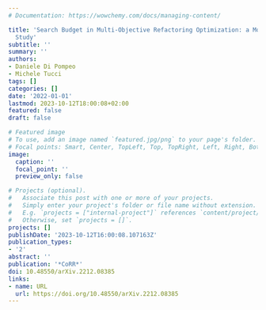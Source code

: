 ```yaml
---
# Documentation: https://wowchemy.com/docs/managing-content/

title: 'Search Budget in Multi-Objective Refactoring Optimization: a Model-Based Empirical
  Study'
subtitle: ''
summary: ''
authors:
- Daniele Di Pompeo
- Michele Tucci
tags: []
categories: []
date: '2022-01-01'
lastmod: 2023-10-12T18:00:08+02:00
featured: false
draft: false

# Featured image
# To use, add an image named `featured.jpg/png` to your page's folder.
# Focal points: Smart, Center, TopLeft, Top, TopRight, Left, Right, BottomLeft, Bottom, BottomRight.
image:
  caption: ''
  focal_point: ''
  preview_only: false

# Projects (optional).
#   Associate this post with one or more of your projects.
#   Simply enter your project's folder or file name without extension.
#   E.g. `projects = ["internal-project"]` references `content/project/deep-learning/index.md`.
#   Otherwise, set `projects = []`.
projects: []
publishDate: '2023-10-12T16:00:08.107163Z'
publication_types:
- '2'
abstract: ''
publication: '*CoRR*'
doi: 10.48550/arXiv.2212.08385
links:
- name: URL
  url: https://doi.org/10.48550/arXiv.2212.08385
---
```


